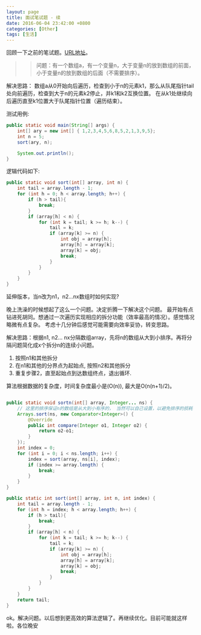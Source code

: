 ```yaml
---
layout: page
title: 面试笔试题 - 续
date: 2016-06-04 23:42:00 +0800
categories: [Other]
tags: [生活]
---
```


回顾一下之前的笔试题。[URL地址]({{site.rooturl}}/other/2016/06/03/Interview.html)。

>> 问题：有一个数组a，有一个变量n，大于变量n的放到数组的前面，小于变量n的放到数组的后面（不需要排序）。

解决思路：
数组a从0开始向后遍历，检查到小于n的元素k1，那么从队尾指针tail处向前遍历，检查到大于n的元素k2停止，并k1和k2互换位置。
在从k1处继续向后遍历直至k1位置大于队尾指针位置（遍历结束）。

测试用例:

```java
public static void main(String[] args) {
    int[] ary = new int[] { 1,2,3,4,5,6,8,5,2,1,3,9,5};
    int n = 5;
    sort(ary, n);

    System.out.println();
}
```

逻辑代码如下:

```java
public static void sort(int[] array, int n) {
    int tail = array.length - 1;
    for (int h = 0; h < array.length; h++) {
        if (h > tail){
            break;
        }
        if (array[h] < n) {
            for (int k = tail; k >= h; k--) {
                tail = k;
                if (array[k] >= n) {
                    int obj = array[h];
                    array[h] = array[k];
                    array[k] = obj;
                    break;
                }
            }
        }
    }
}
```

延伸版本，当n改为n1，n2...nx数组时如何实现?

晚上洗澡的时候想起了这么一个问题。决定折腾一下解决这个问题。
最开始有点钻进死胡同。想通过一次遍历实现相应的拆分功能（效率最高的情况）。感觉情况略微有点复杂。
考虑十几分钟后感觉可能需要向效率妥协，转变思路。

解决思路：根据n1, n2... nx分隔数组array，先将n的数组从大到小排序。再将分隔问题简化成x个拆分n的连续小问题。

 1. 按照n1和其他拆分
 2. 在n1和其他的分界点为起始点, 按照n2和其他拆分
 3. 重复步骤2，直至起始点到达数组终点，退出循环.

算法根据数据的复杂度，时间复杂度最小是(O(n)), 最大是O(n(n+1)/2)。

```java

public static void sortn(int[] array, Integer... ns) {
    // 这里的排序保证n的数组是从大到小有序的， 当然可以自己设置，以避免排序的损耗
    Arrays.sort(ns, new Comparator<Integer>() {
        @Override
        public int compare(Integer o1, Integer o2) {
            return o2-o1;
        }
    });
    int index = 0;
    for (int i = 0; i < ns.length; i++) {
        index = sort(array, ns[i], index);
        if (index >= array.length) {
            break;
        }
    }
}

public static int sort(int[] array, int n, int index) {
    int tail = array.length - 1;
    for (int h = index; h < array.length; h++) {
        if (h > tail){
            break;
        }
        if (array[h] < n) {
            for (int k = tail; k >= h; k--) {
                tail = k;
                if (array[k] >= n) {
                    int obj = array[h];
                    array[h] = array[k];
                    array[k] = obj;
                    break;
                }
            }
        }
    }
    return tail;
}
```

ok。解决问题。以后想到更高效的算法逻辑了。再继续优化。目前可能就这样啦。各位晚安














